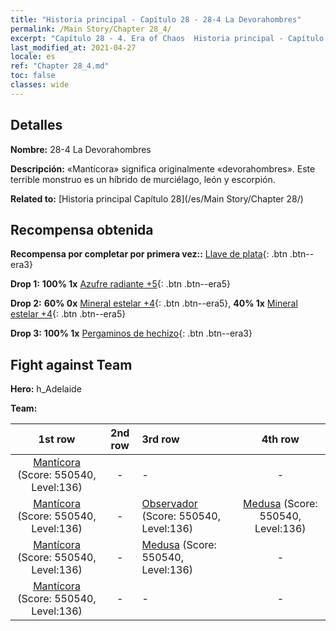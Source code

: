 ```yaml
---
title: "Historia principal - Capítulo 28 - 28-4 La Devorahombres"
permalink: /Main Story/Chapter 28_4/
excerpt: "Capítulo 28 - 4. Era of Chaos  Historia principal - Capítulo 28_4. 28-4 La Devorahombres"
last_modified_at: 2021-04-27
locale: es
ref: "Chapter 28_4.md"
toc: false
classes: wide
---
```


## Detalles

 **Nombre:** 28-4 La Devorahombres

 **Descripción:** «Mantícora» significa originalmente «devorahombres». Este terrible monstruo es un híbrido de murciélago, león y escorpión.

 **Related to:** [Historia principal Capítulo 28](/es/Main Story/Chapter 28/)

## Recompensa obtenida

 **Recompensa por completar por primera vez::** [Llave de plata](/ItemsES/con_693/){: .btn .btn--era3}

 **Drop 1:** **100% 1x** [Azufre radiante +5](/ItemsES/mat_99/){: .btn .btn--era5}

 **Drop 2:** **60% 0x** [Mineral estelar +4](/ItemsES/mat_89/){: .btn .btn--era5}, **40% 1x** [Mineral estelar +4](/ItemsES/mat_89/){: .btn .btn--era5}

 **Drop 3:** **100% 1x** [Pergaminos de hechizo](/ItemsES/con_694/){: .btn .btn--era3}


## Fight against Team
 **Hero:** h_Adelaide

 **Team:**


  | 1st row | 2nd row | 3rd row | 4th row |
  |:----:|:----:|:----|:----:|
  | [Mantícora](/es/units/Manticore/) (Score: 550540, Level:136)  | - | - | - |
  | [Mantícora](/es/units/Manticore/) (Score: 550540, Level:136)  | - | [Observador](/es/units/Beholder/) (Score: 550540, Level:136)  | [Medusa](/es/units/Medusa/) (Score: 550540, Level:136)  |
  | [Mantícora](/es/units/Manticore/) (Score: 550540, Level:136)  | - | [Medusa](/es/units/Medusa/) (Score: 550540, Level:136)  | - |
  | [Mantícora](/es/units/Manticore/) (Score: 550540, Level:136)  | - | - | - |


